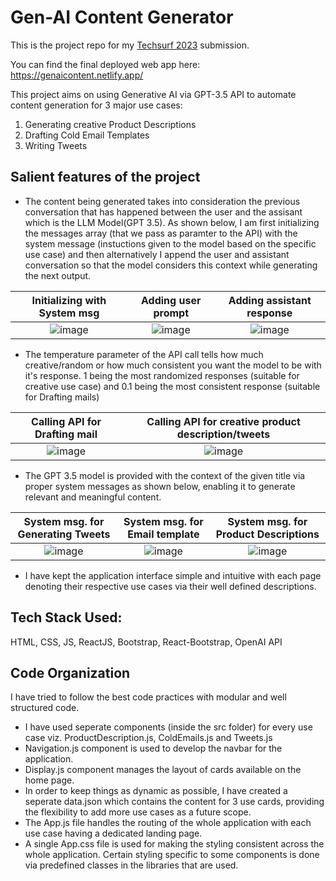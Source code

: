 # Gen-AI Content Generator

This is the project repo for my <a href="https://unstop.com/competitions/techsurf-2023-contentstack-690413">Techsurf 2023</a> submission.

You can find the final deployed web app here: https://genaicontent.netlify.app/

This project aims on using Generative AI via GPT-3.5 API to automate content generation for 3 major use cases:
1. Generating creative Product Descriptions
2. Drafting Cold Email Templates
3. Writing Tweets

## Salient features of the project

- The content being generated takes into consideration the previous conversation that has happened between the user and the assisant which is the LLM Model(GPT 3.5). As shown below, I am first initializing the messages array (that we pass as paramter to the API) with the system message (instuctions given to the model based on the specific use case) and then alternatively I append the user and assistant conversation so that the model considers this context while generating the next output.

Initializing with System msg | Adding user prompt | Adding assistant response
:--:|:--:|:--:
![image](https://github.com/Praddyumn16/GenAI-Content-Generator/assets/53634655/c55bd7e6-4f92-4071-9bd8-102f65ae36b9) | ![image](https://github.com/Praddyumn16/GenAI-Content-Generator/assets/53634655/4be7bd07-4807-4e9c-8609-3287aaf2facf) | ![image](https://github.com/Praddyumn16/GenAI-Content-Generator/assets/53634655/253e1612-aa3d-4ec1-adbc-6ea91ec6f33e)

- The temperature parameter of the API call tells how much creative/random or how much consistent you want the model to be with it's response. 1 being the most randomized responses (suitable for creative use case) and 0.1 being the most consistent response (suitable for Drafting mails)
  
Calling API for Drafting mail | Calling API for creative product description/tweets
:--: | :--:
![image](https://github.com/Praddyumn16/GenAI-Content-Generator/assets/53634655/51857e3d-8566-4ae3-8559-0b5c8e7c7f27) | ![image](https://github.com/Praddyumn16/GenAI-Content-Generator/assets/53634655/7f0647f6-bc3a-4d09-9334-5af7480ec48f)

- The GPT 3.5 model is provided with the context of the given title via proper system messages as shown below, enabling it to generate relevant and meaningful content.

System msg. for Generating Tweets | System msg. for Email template | System msg. for Product Descriptions
:--: | :--: | :--:
![image](https://github.com/Praddyumn16/GenAI-Content-Generator/assets/53634655/981685a2-e5bb-4ac4-9718-65385df83d35) | ![image](https://github.com/Praddyumn16/GenAI-Content-Generator/assets/53634655/6ce5f244-9f58-4590-9d77-f724f709f1bd) | ![image](https://github.com/Praddyumn16/GenAI-Content-Generator/assets/53634655/fef84e2f-5539-4ce0-babf-77bb117aec8d)

- I have kept the application interface simple and intuitive with each page denoting their respective use cases via their well defined descriptions.

## Tech Stack Used:

HTML, CSS, JS, ReactJS, Bootstrap, React-Bootstrap, OpenAI API

## Code Organization

I have tried to follow the best code practices with modular and well structured code.

- I have used seperate components (inside the src folder) for every use case viz. ProductDescription.js, ColdEmails.js and Tweets.js
- Navigation.js component is used to develop the navbar for the application.
- Display.js component manages the layout of cards available on the home page.
- In order to keep things as dynamic as possible, I have created a seperate data.json which contains the content for 3 use cards, providing the flexibility to add more use cases as a future scope.
- The App.js file handles the routing of the whole application with each use case having a dedicated landing page.
- A single App.css file is used for making the styling consistent across the whole application. Certain styling specific to some components is done via predefined classes in the libraries that are used.
